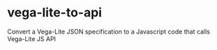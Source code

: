 # vega-lite-to-api

Convert a Vega-Lite JSON specification to a Javascript code that calls Vega-Lite JS API
